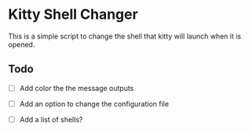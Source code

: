 # Kitty Shell Changer

This is a simple script to change the shell that kitty will launch when it is opened.




## Todo 

- [ ] Add color the the message outputs
- [ ] Add an option to change the configuration file 
- [ ] Add a list of shells?


